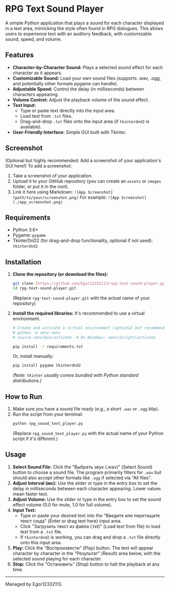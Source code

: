 # RPG Text Sound Player

A simple Python application that plays a sound for each character displayed in a text area, mimicking the style often found in RPG dialogues. This allows users to experience text with an auditory feedback, with customizable sound, speed, and volume.

## Features

* **Character-by-Character Sound:** Plays a selected sound effect for each character as it appears.
* **Customizable Sound:** Load your own sound files (supports .wav, .ogg, and potentially other formats pygame can handle).
* **Adjustable Speed:** Control the delay (in milliseconds) between characters appearing.
* **Volume Control:** Adjust the playback volume of the sound effect.
* **Text Input:**
    * Type or paste text directly into the input area.
    * Load text from `.txt` files.
    * Drag-and-drop `.txt` files onto the input area (if `tkinterdnd2` is available).
* **User-Friendly Interface:** Simple GUI built with Tkinter.

## Screenshot

(Optional but highly recommended: Add a screenshot of your application's GUI here!)
To add a screenshot:
1. Take a screenshot of your application.
2. Upload it to your GitHub repository (you can create an `assets` or `images` folder, or put it in the root).
3. Link it here using Markdown: `![App Screenshot](path/to/your/screenshot.png)`
   For example: `![App Screenshot](./app_screenshot.png)`

## Requirements

* Python 3.6+
* Pygame: `pygame`
* TkinterDnD2 (for drag-and-drop functionality, optional if not used): `tkinterdnd2`

## Installation

1.  **Clone the repository (or download the files):**
    ```bash
    git clone [https://github.com/Egor12332113/rpg-text-sound-player.git](https://github.com/Egor12332113/rpg-text-sound-player.git)
    cd rpg-text-sound-player.git
    ```
    (Replace `rpg-text-sound-player.git` with the actual name of your repository)

2.  **Install the required libraries:**
    It's recommended to use a virtual environment.
    ```bash
    # Create and activate a virtual environment (optional but recommended)
    # python -m venv venv
    # source venv/bin/activate  # On Windows: venv\Scripts\activate

    pip install -r requirements.txt
    ```
    Or, install manually:
    ```bash
    pip install pygame tkinterdnd2
    ```
    *(Note: `tkinter` usually comes bundled with Python standard distributions.)*

## How to Run

1.  Make sure you have a sound file ready (e.g., a short `.wav` or `.ogg` blip).
2.  Run the script from your terminal:
    ```bash
    python rpg_sound_text_player.py
    ```
    (Replace `rpg_sound_text_player.py` with the actual name of your Python script if it's different.)

## Usage

1.  **Select Sound File:** Click the "Выбрать звук (.wav)" (Select Sound) button to choose a sound file. The program primarily filters for `.wav` but should also accept other formats like `.ogg` if selected via "All files".
2.  **Adjust Interval (мс):** Use the slider or type in the entry box to set the delay in milliseconds between each character appearing. Lower values mean faster text.
3.  **Adjust Volume:** Use the slider or type in the entry box to set the sound effect volume (0.0 for mute, 1.0 for full volume).
4.  **Input Text:**
    * Type or paste your desired text into the "Введите или перетащите текст сюда" (Enter or drag text here) input area.
    * Click "Загрузить текст из файла (.txt)" (Load text from file) to load text from a `.txt` file.
    * If `tkinterdnd2` is working, you can drag and drop a `.txt` file directly onto this input area.
5.  **Play:** Click the "Воспроизвести" (Play) button. The text will appear character by character in the "Результат" (Result) area below, with the selected sound playing for each character.
6.  **Stop:** Click the "Остановить" (Stop) button to halt the playback at any time.

---

Managed by Egor12332113.
